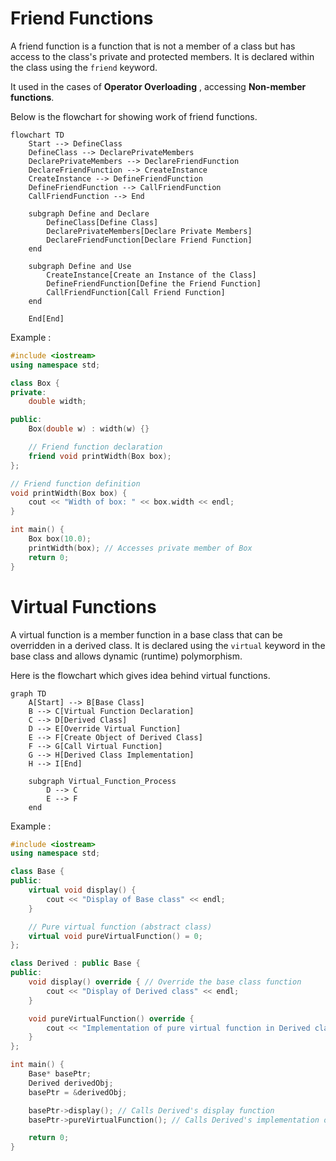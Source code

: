 # Friend Functions

A friend function is a function that is not a member of a class but has access to the class's private and protected members. It is declared within the class using the `friend` keyword.

It used in the cases of **Operator Overloading** , accessing **Non-member functions**.

Below is the flowchart for showing work of friend functions.

```mermaid
flowchart TD
    Start --> DefineClass
    DefineClass --> DeclarePrivateMembers
    DeclarePrivateMembers --> DeclareFriendFunction
    DeclareFriendFunction --> CreateInstance
    CreateInstance --> DefineFriendFunction
    DefineFriendFunction --> CallFriendFunction
    CallFriendFunction --> End

    subgraph Define and Declare
        DefineClass[Define Class]
        DeclarePrivateMembers[Declare Private Members]
        DeclareFriendFunction[Declare Friend Function]
    end
    
    subgraph Define and Use
        CreateInstance[Create an Instance of the Class]
        DefineFriendFunction[Define the Friend Function]
        CallFriendFunction[Call Friend Function]
    end
    
    End[End]
```

Example : 

```cpp
#include <iostream>
using namespace std;

class Box {
private:
    double width;

public:
    Box(double w) : width(w) {}

    // Friend function declaration
    friend void printWidth(Box box);
};

// Friend function definition
void printWidth(Box box) {
    cout << "Width of box: " << box.width << endl;
}

int main() {
    Box box(10.0);
    printWidth(box); // Accesses private member of Box
    return 0;
}
```


# Virtual Functions

A virtual function is a member function in a base class that can be overridden in a derived class. It is declared using the `virtual` keyword in the base class and allows dynamic (runtime) polymorphism.

Here is the flowchart which gives idea behind virtual functions.

```mermaid
graph TD
    A[Start] --> B[Base Class]
    B --> C[Virtual Function Declaration]
    C --> D[Derived Class]
    D --> E[Override Virtual Function]
    E --> F[Create Object of Derived Class]
    F --> G[Call Virtual Function]
    G --> H[Derived Class Implementation]
    H --> I[End]
    
    subgraph Virtual_Function_Process
        D --> C
        E --> F
    end
```

Example :

```cpp
#include <iostream>
using namespace std;

class Base {
public:
    virtual void display() {
        cout << "Display of Base class" << endl;
    }

    // Pure virtual function (abstract class)
    virtual void pureVirtualFunction() = 0;
};

class Derived : public Base {
public:
    void display() override { // Override the base class function
        cout << "Display of Derived class" << endl;
    }

    void pureVirtualFunction() override {
        cout << "Implementation of pure virtual function in Derived class" << endl;
    }
};

int main() {
    Base* basePtr;
    Derived derivedObj;
    basePtr = &derivedObj;

    basePtr->display(); // Calls Derived's display function
    basePtr->pureVirtualFunction(); // Calls Derived's implementation of pure virtual function

    return 0;
}
```
